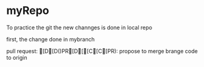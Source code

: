 # myRepo
To practice the git
the new channges is done in local repo

first, the change done in mybranch 

pull request: [D[D()PR[D[[C[C[PR): propose to merge brange code to origin

